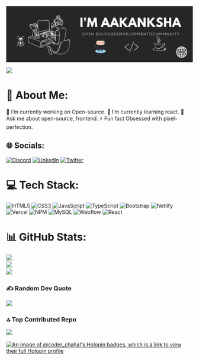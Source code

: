<img align="center" alt="coverimage" src="https://github.com/devWonderkind/devWonderkind/blob/main/img/coverimg.png"/>

[![](https://visitcount.itsvg.in/api?id=devWonderkind&icon=0&color=0)](https://visitcount.itsvg.in)
# 💫 About Me:
🔭 I’m currently working on Open-source.<be>
🌱 I’m currently learning react.<be>
💬 Ask me about open-source, frontend.<be>
⚡ Fun fact  Obsessed with pixel-perfection.


## 🌐 Socials:
[![Discord](https://img.shields.io/badge/Discord-%237289DA.svg?logo=discord&logoColor=white)](https://discord.gg/5228) [![LinkedIn](https://img.shields.io/badge/LinkedIn-%230077B5.svg?logo=linkedin&logoColor=white)](https://linkedin.com/in/devWonderkind) [![Twitter](https://img.shields.io/badge/Twitter-%231DA1F2.svg?logo=Twitter&logoColor=white)](https://twitter.com/devWonderkind) 

# 💻 Tech Stack:
![HTML5](https://img.shields.io/badge/html5-%23E34F26.svg?style=for-the-badge&logo=html5&logoColor=white) ![CSS3](https://img.shields.io/badge/css3-%231572B6.svg?style=for-the-badge&logo=css3&logoColor=white) ![JavaScript](https://img.shields.io/badge/javascript-%23323330.svg?style=for-the-badge&logo=javascript&logoColor=%23F7DF1E) ![TypeScript](https://img.shields.io/badge/typescript-%23007ACC.svg?style=for-the-badge&logo=typescript&logoColor=white) ![Bootstrap](https://img.shields.io/badge/bootstrap-%23563D7C.svg?style=for-the-badge&logo=bootstrap&logoColor=white) ![Netlify](https://img.shields.io/badge/netlify-%23000000.svg?style=for-the-badge&logo=netlify&logoColor=#00C7B7) ![Vercel](https://img.shields.io/badge/vercel-%23000000.svg?style=for-the-badge&logo=vercel&logoColor=white) ![NPM](https://img.shields.io/badge/NPM-%23000000.svg?style=for-the-badge&logo=npm&logoColor=white) ![MySQL](https://img.shields.io/badge/mysql-%2300f.svg?style=for-the-badge&logo=mysql&logoColor=white) ![Webflow](https://img.shields.io/badge/Webflow-4353FF?style=for-the-badge&logo=webflow&logoColor=white) ![React](https://img.shields.io/badge/react-%2320232a.svg?style=for-the-badge&logo=react&logoColor=%2361DAFB)
# 📊 GitHub Stats:
![](https://github-readme-stats.vercel.app/api?username=devWonderkind&theme=dark&hide_border=false&include_all_commits=false&count_private=false)<br/>
![](https://github-readme-streak-stats.herokuapp.com/?user=devWonderkind&theme=dark&hide_border=false)<br/>
![](https://github-readme-stats.vercel.app/api/top-langs/?username=devWonderkind&theme=dark&hide_border=false&include_all_commits=false&count_private=false&layout=compact)

### ✍️ Random Dev Quote
![](https://quotes-github-readme.vercel.app/api?type=horizontal&theme=dark)

### 🔝 Top Contributed Repo
![](https://github-contributor-stats.vercel.app/api?username=devWonderkind&limit=5&theme=dark&combine_all_yearly_contributions=true)

[![An image of @coder_chahal's Holopin badges, which is a link to view their full Holopin profile](https://holopin.me/coder_chahal)](https://holopin.io/@coder_chahal)

